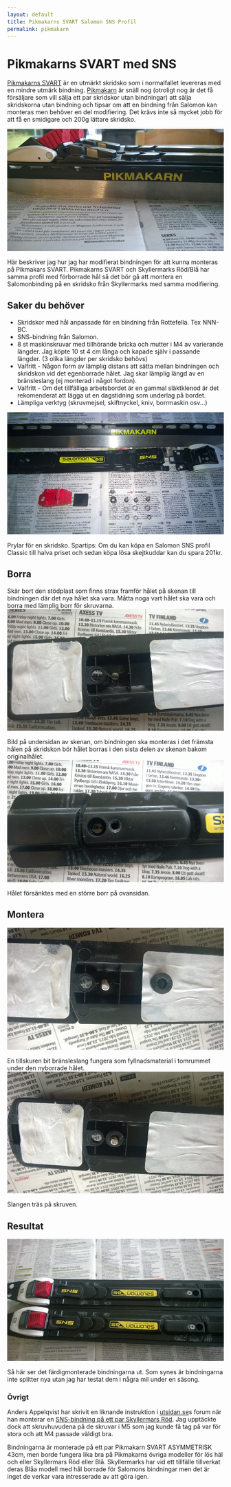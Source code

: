 ```yaml
---
layout: default
title: Pikmakarns SVART Salomon SNS Profil
permalink: pikmakarn
---
```

# Pikmakarns SVART med SNS

[Pikmakarns SVART](http://2736.shop.textalk.se/sortiment/langfardsskridskor-och-skridskopaket/pikmakarns-svart) är en utmärkt skridsko som i normalfallet levereras med en mindre utmärk bindning. 
[Pikmakarn](http://www.pikmakarn.com) är snäll nog (otroligt nog är det få försäljare som vill sälja ett par skridskor utan bindningar) att sälja skridskorna utan bindning och tipsar om att en bindning från Salomon kan monteras men behöver en del modifiering. Det krävs inte så mycket jobb för att få en smidigare och 200g lättare skridsko. 

![Material](/Img/skridskor2.jpg)

Här beskriver jag hur jag har modifierat bindningen för att kunna monteras på Pikmakars SVART. Pikmakarns SVART och Skyllermarks Röd/Blå har samma profil med förborrade hål så det bör gå att montera en Salomonbinding på en skridsko från Skyllermarks med samma modifiering. 

## Saker du behöver
* Skridskor med hål anpassade för en bindning från Rottefella. Tex NNN-BC. 
* SNS-bindning från Salomon. 
* 8 st maskinskruvar med tillhörande bricka och mutter i M4 av varierande längder. Jag köpte 10 st 4 cm långa och kapade själv i passande längder. (3 olika längder per skridsko behövs)
* Valfritt - Någon form av lämplig distans att sätta mellan bindningen och skridskon vid det egenborrade hålet. Jag skar lämplig längd av en bränsleslang (ej monterad i något fordon). 
* Valfritt - Om det tillfälliga arbetsbordet är en gammal släktklenod är det rekomenderat att lägga ut en dagstidning som underlag på bordet. 
* Lämpliga verktyg (skruvmejsel, skiftnyckel, kniv, borrmaskin osv...)

![Saker du behöver](/Img/material.jpg)

Prylar för en skridsko. 
Spartips: Om du kan köpa en Salomon SNS profil Classic till halva priset och sedan köpa lösa skejtkuddar kan du spara 201kr. 

## Borra
Skär bort den stödplast som finns strax framför hålet på skenan till bindningen där det nya hålet ska vara. Måtta noga vart hålet ska vara och borra med lämplig borr för skruvarna. 
![Hål underifrån](/Img/halunder.jpg)

Bild på undersidan av skenan, om bindningen ska monteras i det främsta hålen på skridskon bör hålet borras i den sista delen av skenan bakom originalhålet. 
![Hål ovanifrån](/Img/halovan.jpg)

Hålet försänktes med en större borr på ovansidan. 

## Montera
![Slang](/Img/slangskuren.jpg)

En tillskuren bit bränsleslang fungera som fyllnadsmaterial i tomrummet under den nyborrade hålet. 
![Slang](/Img/slangmonterad.jpg)

Slangen träs på skruven. 

## Resultat
![Skridsko](/Img/skridskor1.jpg)

Så här ser det färdigmonterade bindningarna ut. Som synes är bindningarna inte splitter nya utan jag har testat dem i några mil under en säsong. 

### Övrigt
Anders Appelqvist har skrivit en liknande instruktion i [utsidan.se](http://www.utsidan.se)s forum när han monterar en [SNS-bindning på ett par Skyllermars Röd](http://www.utsidan.se/forum/showthread.php?t=76324). Jag upptäckte dock att skruvhuvudena på de skruvar i M5 som jag kunde få tag på var för stora och att M4 passade väldigt bra. 

Bindningarna är monterade på ett par Pikmakarn SVART ASYMMETRISK 43cm, men borde fungera lika bra på Pikmakarns övriga modeller för lös häl och eller Skyllermars Röd eller Blå. 
Skyllermarks har vid ett tillfälle tillverkat deras Blåa modell med hål borrade för Salomons bindningar men det är inget de verkar vara intresserade av att göra igen. 
